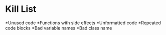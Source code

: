Kill List
=========
*Unused code
*Functions with side effects
*Unformatted code
*Repeated code blocks
*Bad variable names
*Bad class name